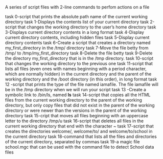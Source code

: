 A series of script files with 2-line commands to perfom actions on a file

task 0-script that prints the absolute path name of the current working directory
task 1-Displays the contents list of your current directory
task 2-script that changes the working directory to the user’s home directory
task 3-Displays current directory contents in a long format
task 4-Display current directory contents, including hidden files 
task 5-Display current directory contents
task 6-Create a script that creates a directory named my_first_directory in the /tmp/ directory
task 7-Move the file betty from /tmp/ to /tmp/my_first_directory
task 8-Delete the file betty
task 9-Delete the directory my_first_directory that is in the /tmp directory.
task 10-script that changes the working directory to the previous one
task 11-script that lists all files (even ones with names beginning with a period character, which are normally hidden) in the current directory and the parent of the working directory and the /boot directory (in this order), in long format
task 12 -script that prints the type of the file named iamafile. The file iamafile will be in the /tmp directory when we will run your script
task 13 -Create a symbolic link to /bin/ls, named __ls__
task 14-script that copies all the HTML files from the current working directory to the parent of the working directory, but only copy files that did not exist in the parent of the working directory or were newer than the versions in the parent of the working directory
task 15-cript that moves all files beginning with an uppercase letter to the directory /tmp/u
task 16-script that deletes all files in the current working directory that end with the character ~
task 17-script that creates the directories welcome/, welcome/to/ and welcome/to/school in the current directory
task 18-command that lists all the files and directories of the current directory, separated by commas
task 19-a magic file school.mgc that can be used with the command file to detect School data files
